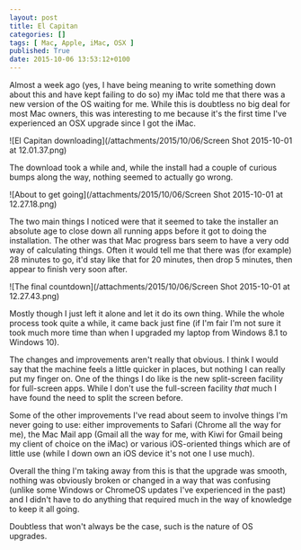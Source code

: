 ```yaml
---
layout: post
title: El Capitan
categories: []
tags: [ Mac, Apple, iMac, OSX ]
published: True
date: 2015-10-06 13:53:12+0100
---
```


Almost a week ago (yes, I have being meaning to write something down about
this and have kept failing to do so) my iMac told me that there was a new
version of the OS waiting for me. While this is doubtless no big deal for
most Mac owners, this was interesting to me because it's the first time
I've experienced an OSX upgrade since I got the iMac.

![El Capitan downloading](/attachments/2015/10/06/Screen Shot 2015-10-01 at 12.01.37.png)

The download took a while and, while the install had a couple of curious
bumps along the way, nothing seemed to actually go wrong.

![About to get going](/attachments/2015/10/06/Screen Shot 2015-10-01 at 12.27.18.png)

The two main things I noticed were that it seemed to take the installer an
absolute age to close down all running apps before it got to doing the
installation. The other was that Mac progress bars seem to have a very odd
way of calculating things. Often it would tell me that there was (for example)
28 minutes to go, it'd stay like that for 20 minutes, then drop 5 minutes,
then appear to finish very soon after.

![The final countdown](/attachments/2015/10/06/Screen Shot 2015-10-01 at 12.27.43.png)

Mostly though I just left it alone and let it do its own thing. While the whole
process took quite a while, it came back just fine (if I'm fair I'm not sure
it took much more time than when I upgraded my laptop from Windows 8.1 to
Windows 10).

The changes and improvements aren't really that obvious. I think I would say
that the machine feels a little quicker in places, but nothing I can really
put my finger on. One of the things I do like is the new split-screen facility
for full-screen apps. While I don't use the full-screen facility *that* much
I have found the need to split the screen before.

Some of the other improvements I've read about seem to involve things I'm
never going to use: either improvements to Safari (Chrome all the way for
me), the Mac Mail app (Gmail all the way for me, with Kiwi for Gmail
being my client of choice on the iMac) or various iOS-oriented things which
are of little use (while I down own an iOS device it's not one I use much).

Overall the thing I'm taking away from this is that the upgrade was smooth,
nothing was obviously broken or changed in a way that was confusing (unlike
some Windows or ChromeOS updates I've experienced in the past) and I didn't
have to do anything that required much in the way of knowledge to keep it
all going.

Doubtless that won't always be the case, such is the nature of OS upgrades.
